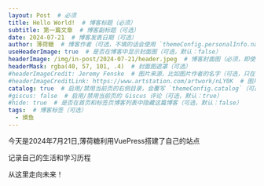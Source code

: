 ```yaml
---
layout: Post  # 必须
title: Hello World!  # 博客标题（必须）
subtitle: 第一篇文章  # 博客副标题（可选）
date: 2024-07-21  # 博客发表日期（可选）
author: 薄荷糖  # 博客作者（可选，不填的话会使用 `themeConfig.personalInfo.name`）
useHeaderImage: true  # 是否在博客中显示封面图（可选，默认：false）
headerImage: /img/in-post/2024-07-21/header.jpeg  # 博客封面图（必须，即使上一项选了 false，因为图片也需要在首页显示）
headerMask: rgba(40, 57, 101, .4)  # 封面图遮罩（可选）
#headerImageCredit: Jeremy Fenske  # 图片来源，比如图片作者的名字（可选，只在 "useHeaderImage: true" 时有效）
#headerImageCreditLink: https://www.artstation.com/artwork/nLY0K  # 图片来源的链接（可选，只在 "useHeaderImage: true" 时有效）
catalog: true  # 启用/禁用当前页的右侧目录，会覆写 `themeConfig.catalog`（可选，默认：true）
#giscus: false  # 启用/禁用当前页的 Giscus 评论（可选，默认：true）
#hide: true  # 是否在首页和标签页博客列表中隐藏这篇博客（可选，默认：false）
tags:  # 博客标签（可选）
  - 摸鱼
---
```

今天是2024年7月21日,薄荷糖利用VuePress搭建了自己的站点

记录自己的生活和学习历程

从这里走向未来！
